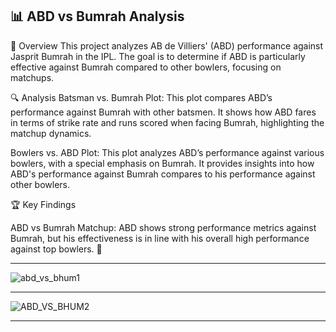 ## 📊 ABD vs Bumrah Analysis
🌟 Overview
This project analyzes AB de Villiers' (ABD) performance against Jasprit Bumrah in the IPL. The goal is to determine if ABD is particularly effective against Bumrah compared to other bowlers, focusing on matchups.



🔍 Analysis
Batsman vs. Bumrah Plot: This plot compares ABD’s performance against Bumrah with other batsmen. It shows how ABD fares in terms of strike rate and runs scored when facing Bumrah, highlighting the matchup dynamics.

Bowlers vs. ABD Plot: This plot analyzes ABD’s performance against various bowlers, with a special emphasis on Bumrah. It provides insights into how ABD's performance against Bumrah compares to his performance against other bowlers.



🏆 Key Findings

ABD vs Bumrah Matchup: ABD shows strong performance metrics against Bumrah, but his effectiveness is in line with his overall high performance against top bowlers. 🏏

--------------------------------------------------------------------------------------------------------------------------------------------------------------------------------


![abd_vs_bhum1](https://github.com/user-attachments/assets/3f3674aa-5b02-466f-8800-fbf50efa0c4c)


--------------------------------------------------------------------------------------------------------------------------------------------------------------------------------

![ABD_VS_BHUM2](https://github.com/user-attachments/assets/9976d76c-c729-472d-b8ac-a1faab74dde2)   


--------------------------------------------------------------------------------------------------------------------------------------------------------------------------------
